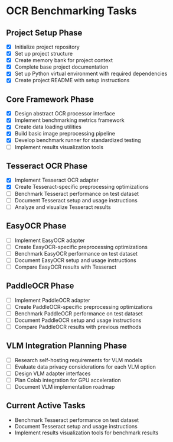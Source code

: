 # OCR Benchmarking Tasks

## Project Setup Phase
- [x] Initialize project repository
- [x] Set up project structure
- [x] Create memory bank for project context
- [x] Complete base project documentation
- [x] Set up Python virtual environment with required dependencies
- [x] Create project README with setup instructions

## Core Framework Phase
- [x] Design abstract OCR processor interface
- [x] Implement benchmarking metrics framework
- [x] Create data loading utilities
- [x] Build basic image preprocessing pipeline
- [x] Develop benchmark runner for standardized testing
- [ ] Implement results visualization tools

## Tesseract OCR Phase
- [x] Implement Tesseract OCR adapter
- [x] Create Tesseract-specific preprocessing optimizations
- [ ] Benchmark Tesseract performance on test dataset
- [ ] Document Tesseract setup and usage instructions
- [ ] Analyze and visualize Tesseract results

## EasyOCR Phase
- [ ] Implement EasyOCR adapter
- [ ] Create EasyOCR-specific preprocessing optimizations
- [ ] Benchmark EasyOCR performance on test dataset
- [ ] Document EasyOCR setup and usage instructions
- [ ] Compare EasyOCR results with Tesseract

## PaddleOCR Phase
- [ ] Implement PaddleOCR adapter
- [ ] Create PaddleOCR-specific preprocessing optimizations
- [ ] Benchmark PaddleOCR performance on test dataset
- [ ] Document PaddleOCR setup and usage instructions
- [ ] Compare PaddleOCR results with previous methods

## VLM Integration Planning Phase
- [ ] Research self-hosting requirements for VLM models
- [ ] Evaluate data privacy considerations for each VLM option
- [ ] Design VLM adapter interfaces
- [ ] Plan Colab integration for GPU acceleration
- [ ] Document VLM implementation roadmap

## Current Active Tasks
- Benchmark Tesseract performance on test dataset
- Document Tesseract setup and usage instructions
- Implement results visualization tools for benchmark results 
